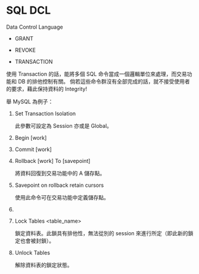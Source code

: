 # SQL DCL
Data Control Language


* GRANT 

* REVOKE

* TRANSACTION

使用 Transaction 的話，能將多個 SQL 命令當成一個邏輯單位來處理，而交易功能和 DB 的排他控制有關。
倘若這些命令群沒有全部完成的話，就不接受使用者的要求，藉此保持資料的 Integrity!

舉 MySQL 為例子：

1. Set Transaction Isolation <Level>
  
   此參數可設定為 Session 亦或是 Global。
  
2. Begin [work]

3. Commit [work]

4. Rollback [work] To [savepoint] <savepoint>
  
   將資料回復到交易功能中的 A 儲存點。
   
5. Savepoint <savepoint> on rollback retain cursors
  
   使用此命令可在交易功能中定義儲存點。
   
6. 

7. Lock Tables <table_name> <mode>

   鎖定資料表。此鎖具有排他性，無法從別的 session 來進行所定（即此新的鎖定也會被封鎖）。

8. Unlock Tables

   解除資料表的鎖定狀態。
  

